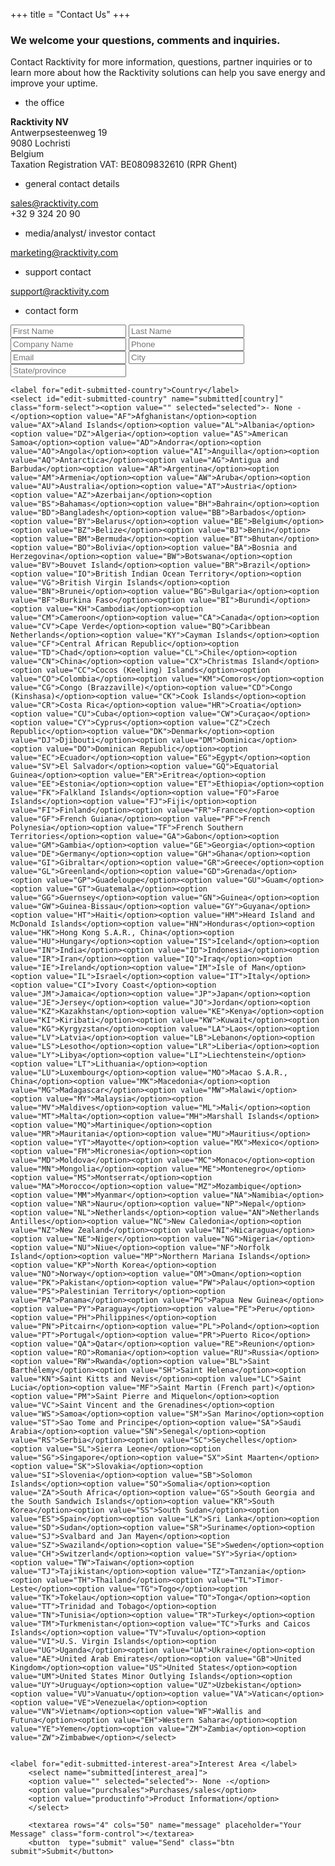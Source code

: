 +++
title = "Contact Us"
+++


### We welcome your questions, comments and inquiries.
Contact Racktivity for more information, questions, partner inquiries or to learn more about how the Racktivity solutions can help you save energy and improve your uptime.
<div class="office col-md-4">

* the office

**Racktivity NV**<br>
Antwerpsesteenweg 19
<br>
9080 Lochristi
<br>
Belgium
<br>
Taxation Registration VAT: BE0809832610 (RPR Ghent)

* general contact details

[sales@racktivity.com](sales@racktivity.com)
<br> 
+32 9 324 20 90

* media/analyst/ investor contact

[marketing@racktivity.com](marketing@racktivity.com)

* support contact

[support@racktivity.com](mailto:sales@racktivity.com)
</div>

* contact form

<form id="contact-form" action="//formspree.io/magedf@codescalers.com" method="POST" class="col-md-7 nopadding">
<!-- <form id="contact-form" action="//formspree.io/info@openvstorage.com" method="POST" class="col-md-7 nopadding"> -->
    <input type="hidden" name="_next" value="/thanks" />
    <input type="hidden" name="_subject" value="Message from Open vStorage wesbite" />
    <input type="text" name="_gotcha" style="display:none" />
    <input type="text" name="name" placeholder="First Name" class="form-control" required>
    <input type="text" name="name" placeholder="Last Name" class="form-control" required>
    <input type="text" name="_replyto" placeholder="Company Name" class="form-control" required>
    <input type="text" name="name" placeholder="Phone" class="form-control" required>
    <input type="email" name="_replyto" placeholder="Email" class="form-control" required>
    <input type="text" name="name" placeholder="City" class="form-control" required>
    <input type="text" name="_replyto" placeholder="State/province" class="form-control" required>

    

	<label for="edit-submitted-country">Country</label>
	<select id="edit-submitted-country" name="submitted[country]" class="form-select"><option value="" selected="selected">- None -</option><option value="AF">Afghanistan</option><option value="AX">Aland Islands</option><option value="AL">Albania</option><option value="DZ">Algeria</option><option value="AS">American Samoa</option><option value="AD">Andorra</option><option value="AO">Angola</option><option value="AI">Anguilla</option><option value="AQ">Antarctica</option><option value="AG">Antigua and Barbuda</option><option value="AR">Argentina</option><option value="AM">Armenia</option><option value="AW">Aruba</option><option value="AU">Australia</option><option value="AT">Austria</option><option value="AZ">Azerbaijan</option><option value="BS">Bahamas</option><option value="BH">Bahrain</option><option value="BD">Bangladesh</option><option value="BB">Barbados</option><option value="BY">Belarus</option><option value="BE">Belgium</option><option value="BZ">Belize</option><option value="BJ">Benin</option><option value="BM">Bermuda</option><option value="BT">Bhutan</option><option value="BO">Bolivia</option><option value="BA">Bosnia and Herzegovina</option><option value="BW">Botswana</option><option value="BV">Bouvet Island</option><option value="BR">Brazil</option><option value="IO">British Indian Ocean Territory</option><option value="VG">British Virgin Islands</option><option value="BN">Brunei</option><option value="BG">Bulgaria</option><option value="BF">Burkina Faso</option><option value="BI">Burundi</option><option value="KH">Cambodia</option><option value="CM">Cameroon</option><option value="CA">Canada</option><option value="CV">Cape Verde</option><option value="BQ">Caribbean Netherlands</option><option value="KY">Cayman Islands</option><option value="CF">Central African Republic</option><option value="TD">Chad</option><option value="CL">Chile</option><option value="CN">China</option><option value="CX">Christmas Island</option><option value="CC">Cocos (Keeling) Islands</option><option value="CO">Colombia</option><option value="KM">Comoros</option><option value="CG">Congo (Brazzaville)</option><option value="CD">Congo (Kinshasa)</option><option value="CK">Cook Islands</option><option value="CR">Costa Rica</option><option value="HR">Croatia</option><option value="CU">Cuba</option><option value="CW">Curaçao</option><option value="CY">Cyprus</option><option value="CZ">Czech Republic</option><option value="DK">Denmark</option><option value="DJ">Djibouti</option><option value="DM">Dominica</option><option value="DO">Dominican Republic</option><option value="EC">Ecuador</option><option value="EG">Egypt</option><option value="SV">El Salvador</option><option value="GQ">Equatorial Guinea</option><option value="ER">Eritrea</option><option value="EE">Estonia</option><option value="ET">Ethiopia</option><option value="FK">Falkland Islands</option><option value="FO">Faroe Islands</option><option value="FJ">Fiji</option><option value="FI">Finland</option><option value="FR">France</option><option value="GF">French Guiana</option><option value="PF">French Polynesia</option><option value="TF">French Southern Territories</option><option value="GA">Gabon</option><option value="GM">Gambia</option><option value="GE">Georgia</option><option value="DE">Germany</option><option value="GH">Ghana</option><option value="GI">Gibraltar</option><option value="GR">Greece</option><option value="GL">Greenland</option><option value="GD">Grenada</option><option value="GP">Guadeloupe</option><option value="GU">Guam</option><option value="GT">Guatemala</option><option value="GG">Guernsey</option><option value="GN">Guinea</option><option value="GW">Guinea-Bissau</option><option value="GY">Guyana</option><option value="HT">Haiti</option><option value="HM">Heard Island and McDonald Islands</option><option value="HN">Honduras</option><option value="HK">Hong Kong S.A.R., China</option><option value="HU">Hungary</option><option value="IS">Iceland</option><option value="IN">India</option><option value="ID">Indonesia</option><option value="IR">Iran</option><option value="IQ">Iraq</option><option value="IE">Ireland</option><option value="IM">Isle of Man</option><option value="IL">Israel</option><option value="IT">Italy</option><option value="CI">Ivory Coast</option><option value="JM">Jamaica</option><option value="JP">Japan</option><option value="JE">Jersey</option><option value="JO">Jordan</option><option value="KZ">Kazakhstan</option><option value="KE">Kenya</option><option value="KI">Kiribati</option><option value="KW">Kuwait</option><option value="KG">Kyrgyzstan</option><option value="LA">Laos</option><option value="LV">Latvia</option><option value="LB">Lebanon</option><option value="LS">Lesotho</option><option value="LR">Liberia</option><option value="LY">Libya</option><option value="LI">Liechtenstein</option><option value="LT">Lithuania</option><option value="LU">Luxembourg</option><option value="MO">Macao S.A.R., China</option><option value="MK">Macedonia</option><option value="MG">Madagascar</option><option value="MW">Malawi</option><option value="MY">Malaysia</option><option value="MV">Maldives</option><option value="ML">Mali</option><option value="MT">Malta</option><option value="MH">Marshall Islands</option><option value="MQ">Martinique</option><option value="MR">Mauritania</option><option value="MU">Mauritius</option><option value="YT">Mayotte</option><option value="MX">Mexico</option><option value="FM">Micronesia</option><option value="MD">Moldova</option><option value="MC">Monaco</option><option value="MN">Mongolia</option><option value="ME">Montenegro</option><option value="MS">Montserrat</option><option value="MA">Morocco</option><option value="MZ">Mozambique</option><option value="MM">Myanmar</option><option value="NA">Namibia</option><option value="NR">Nauru</option><option value="NP">Nepal</option><option value="NL">Netherlands</option><option value="AN">Netherlands Antilles</option><option value="NC">New Caledonia</option><option value="NZ">New Zealand</option><option value="NI">Nicaragua</option><option value="NE">Niger</option><option value="NG">Nigeria</option><option value="NU">Niue</option><option value="NF">Norfolk Island</option><option value="MP">Northern Mariana Islands</option><option value="KP">North Korea</option><option value="NO">Norway</option><option value="OM">Oman</option><option value="PK">Pakistan</option><option value="PW">Palau</option><option value="PS">Palestinian Territory</option><option value="PA">Panama</option><option value="PG">Papua New Guinea</option><option value="PY">Paraguay</option><option value="PE">Peru</option><option value="PH">Philippines</option><option value="PN">Pitcairn</option><option value="PL">Poland</option><option value="PT">Portugal</option><option value="PR">Puerto Rico</option><option value="QA">Qatar</option><option value="RE">Reunion</option><option value="RO">Romania</option><option value="RU">Russia</option><option value="RW">Rwanda</option><option value="BL">Saint Barthélemy</option><option value="SH">Saint Helena</option><option value="KN">Saint Kitts and Nevis</option><option value="LC">Saint Lucia</option><option value="MF">Saint Martin (French part)</option><option value="PM">Saint Pierre and Miquelon</option><option value="VC">Saint Vincent and the Grenadines</option><option value="WS">Samoa</option><option value="SM">San Marino</option><option value="ST">Sao Tome and Principe</option><option value="SA">Saudi Arabia</option><option value="SN">Senegal</option><option value="RS">Serbia</option><option value="SC">Seychelles</option><option value="SL">Sierra Leone</option><option value="SG">Singapore</option><option value="SX">Sint Maarten</option><option value="SK">Slovakia</option><option value="SI">Slovenia</option><option value="SB">Solomon Islands</option><option value="SO">Somalia</option><option value="ZA">South Africa</option><option value="GS">South Georgia and the South Sandwich Islands</option><option value="KR">South Korea</option><option value="SS">South Sudan</option><option value="ES">Spain</option><option value="LK">Sri Lanka</option><option value="SD">Sudan</option><option value="SR">Suriname</option><option value="SJ">Svalbard and Jan Mayen</option><option value="SZ">Swaziland</option><option value="SE">Sweden</option><option value="CH">Switzerland</option><option value="SY">Syria</option><option value="TW">Taiwan</option><option value="TJ">Tajikistan</option><option value="TZ">Tanzania</option><option value="TH">Thailand</option><option value="TL">Timor-Leste</option><option value="TG">Togo</option><option value="TK">Tokelau</option><option value="TO">Tonga</option><option value="TT">Trinidad and Tobago</option><option value="TN">Tunisia</option><option value="TR">Turkey</option><option value="TM">Turkmenistan</option><option value="TC">Turks and Caicos Islands</option><option value="TV">Tuvalu</option><option value="VI">U.S. Virgin Islands</option><option value="UG">Uganda</option><option value="UA">Ukraine</option><option value="AE">United Arab Emirates</option><option value="GB">United Kingdom</option><option value="US">United States</option><option value="UM">United States Minor Outlying Islands</option><option value="UY">Uruguay</option><option value="UZ">Uzbekistan</option><option value="VU">Vanuatu</option><option value="VA">Vatican</option><option value="VE">Venezuela</option><option value="VN">Vietnam</option><option value="WF">Wallis and Futuna</option><option value="EH">Western Sahara</option><option value="YE">Yemen</option><option value="ZM">Zambia</option><option value="ZW">Zimbabwe</option></select>


	<label for="edit-submitted-interest-area">Interest Area </label>
	    <select name="submitted[interest_area]">
	    <option value="" selected="selected">- None -</option>
	    <option value="purchsales">Purchases/sales</option>
	    <option value="productinfo">Product Information</option>
	    </select>

	    <textarea rows="4" cols="50" name="message" placeholder="Your Message" class="form-control"></textarea> 
	    <button  type="submit" value="Send" class="btn submit">Submit</button>
</form>

  
